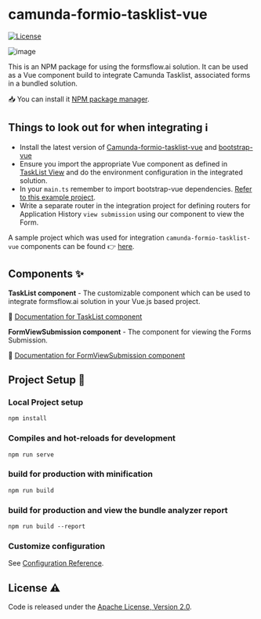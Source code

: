 # camunda-formio-tasklist-vue

[![License](https://img.shields.io/badge/License-Apache%202.0-blue.svg)](LICENSE)

![image](https://user-images.githubusercontent.com/70306694/124284590-c3078b80-db6a-11eb-81c7-921cfbe46495.png)

This is an NPM package for using the formsflow.ai solution. It can be used
as a  Vue component build to integrate Camunda Tasklist, associated
forms in a bundled solution.  

:inbox_tray: You can install it [NPM package manager](https://www.npmjs.com/package/camunda-formio-tasklist-vue).


## Things to look out for when integrating :information_source:

- Install the latest version of [Camunda-formio-tasklist-vue](https://www.npmjs.com/package/camunda-formio-tasklist-vue) and [bootstrap-vue](https://bootstrap-vue.org/)
- Ensure you import the appropriate Vue component as defined in [TaskList View](https://github.com/AOT-Technologies/forms-flow-ai-extensions/blob/master/camunda-formio-tasklist-vue/src/views/TaskList.vue) and do the environment configuration in the integrated solution.
- In your `main.ts` remember to import bootstrap-vue dependencies.
[Refer to this example project](https://github.com/AOT-Technologies/service-flow-vue/blob/main/src/main.ts).
- Write a separate router in the integration project for defining routers for
Application History `view submission` using our component to view
the Form.

A sample project which was used for integration `camunda-formio-tasklist-vue`
components can be found :point_right: [here](https://github.com/AOT-Technologies/service-flow-vue/).

## Components :sparkles:

**TaskList component** -  The customizable component which can be
used to integrate formsflow.ai solution in your Vue.js based project.

:beginner: [Documentation for TaskList component](./docs/components/TaskList.md)

**FormViewSubmission component** - The component for viewing the Forms Submission.

:beginner: [Documentation for FormViewSubmission component](./docs/components/FormViewSubmission.md)

## Project Setup :oncoming_taxi:

### Local Project setup
```
npm install
```

### Compiles and hot-reloads for development
```
npm run serve
```

### build for production with minification
```
npm run build
```

### build for production and view the bundle analyzer report
```
npm run build --report
```

### Customize configuration
See [Configuration Reference](https://cli.vuejs.org/config/).


## License :warning:

Code is released under the [Apache License, Version 2.0](./LICENSE). 
